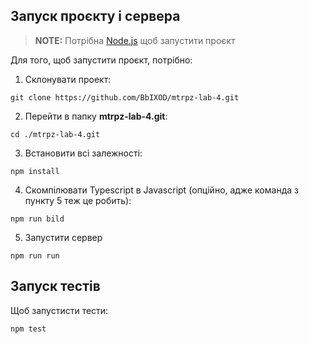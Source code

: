 ## Запуск проєкту і сервера

> **NOTE:** Потрібна [Node.js](https://nodejs.org/en/download) щоб запустити проєкт

Для того, щоб запустити проєкт, потрібно:

1. Склонувати проект:
```
git clone https://github.com/BbIXOD/mtrpz-lab-4.git
```

2. Перейти в папку **mtrpz-lab-4.git**:
```
cd ./mtrpz-lab-4.git
```

3. Встановити всі залежності:
```
npm install
```

4. Скомпілювати Typescript в Javascript (опційно, адже команда з пункту 5 теж це робить):
```
npm run bild
```

5. Запустити сервер
```
npm run run
```

## Запуск тестів

Щоб запустисти тести:
```
npm test
```
